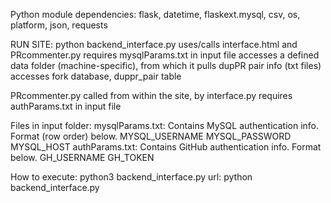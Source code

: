Python module dependencies: flask, datetime, flaskext.mysql, csv, os, platform, json, requests

RUN SITE: python backend_interface.py
    uses/calls interface.html and PRcommenter.py
    requires mysqlParams.txt in input file
    accesses a defined data folder (machine-specific), from which it pulls dupPR pair info (txt files)
    accesses fork database, duppr_pair table

PRcommenter.py
    called from within the site, by interface.py
    requires authParams.txt in input file

Files in input folder:
    mysqlParams.txt: Contains MySQL authentication info. Format (row order) below.
        MYSQL_USERNAME
        MYSQL_PASSWORD
        MYSQL_HOST
    authParams.txt: Contains GitHub authentication info. Format below.
        GH_USERNAME
        GH_TOKEN
        

How to execute:
    python3 backend_interface.py
    url: python backend_interface.py